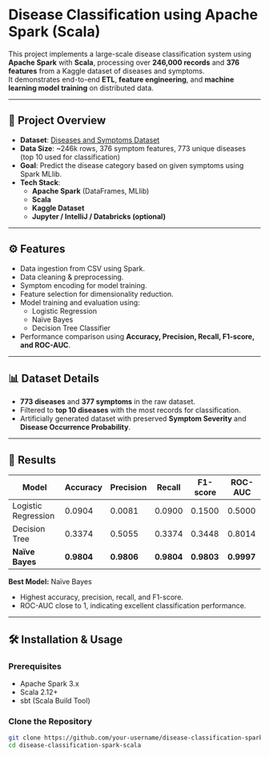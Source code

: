 # Disease Classification using Apache Spark (Scala)

This project implements a large-scale disease classification system using **Apache Spark** with **Scala**, processing over **246,000 records** and **376 features** from a Kaggle dataset of diseases and symptoms.  
It demonstrates end-to-end **ETL**, **feature engineering**, and **machine learning model training** on distributed data.

---

## 📌 Project Overview
- **Dataset**: [Diseases and Symptoms Dataset](https://www.kaggle.com/datasets/dhivyeshrk/diseases-and-symptoms-dataset)
- **Data Size**: ~246k rows, 376 symptom features, 773 unique diseases (top 10 used for classification)
- **Goal**: Predict the disease category based on given symptoms using Spark MLlib.
- **Tech Stack**:
  - **Apache Spark** (DataFrames, MLlib)
  - **Scala**
  - **Kaggle Dataset**
  - **Jupyter / IntelliJ / Databricks (optional)**

---

## ⚙️ Features
- Data ingestion from CSV using Spark.
- Data cleaning & preprocessing.
- Symptom encoding for model training.
- Feature selection for dimensionality reduction.
- Model training and evaluation using:
  - Logistic Regression
  - Naïve Bayes
  - Decision Tree Classifier
- Performance comparison using **Accuracy, Precision, Recall, F1-score, and ROC-AUC**.

---

## 📊 Dataset Details
- **773 diseases** and **377 symptoms** in the raw dataset.
- Filtered to **top 10 diseases** with the most records for classification.
- Artificially generated dataset with preserved **Symptom Severity** and **Disease Occurrence Probability**.

---

## 🧪 Results
| Model              | Accuracy | Precision | Recall | F1-score | ROC-AUC |
|--------------------|----------|-----------|--------|----------|---------|
| Logistic Regression| 0.0904   | 0.0081    | 0.0900 | 0.1500   | 0.5000  |
| Decision Tree      | 0.3374   | 0.5055    | 0.3374 | 0.3448   | 0.8014  |
| **Naïve Bayes**    | **0.9804** | **0.9806** | **0.9804** | **0.9803** | **0.9997** |

**Best Model:** Naïve Bayes  
- Highest accuracy, precision, recall, and F1-score.
- ROC-AUC close to 1, indicating excellent classification performance.

---

## 🛠 Installation & Usage
### Prerequisites
- Apache Spark 3.x
- Scala 2.12+
- sbt (Scala Build Tool)

### Clone the Repository
```bash
git clone https://github.com/your-username/disease-classification-spark-scala.git
cd disease-classification-spark-scala
